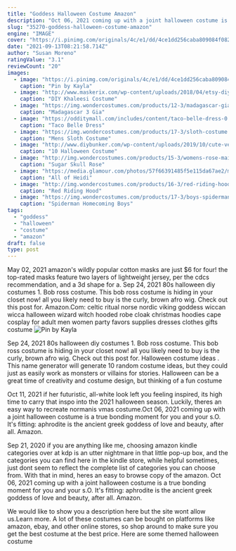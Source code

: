 ```yaml
---
title: "Goddess Halloween Costume Amazon"
description: "Oct 06, 2021 coming up with a joint halloween costume is a true bonding moment for you and your s.O.  It's fitting: aphrodite is the ancient greek goddess of love and beauty, after all. Amazon."
slug: "35270-goddess-halloween-costume-amazon"
engine: "IMAGE"
cover: "https://i.pinimg.com/originals/4c/e1/dd/4ce1dd256caba809084f082b80ca4b2d.jpg"
date: "2021-09-13T08:21:58.714Z"
author: "Susan Moreno"
ratingValue: "3.1"
reviewCount: "20"
images:
  - image: "https://i.pinimg.com/originals/4c/e1/dd/4ce1dd256caba809084f082b80ca4b2d.jpg"
    caption: "Pin by Kayla"
  - image: "http://www.maskerix.com/wp-content/uploads/2018/04/etsy-diy-daenerys-targaryen-game-of-thrones-halloween-costume-idea.jpg"
    caption: "DIY Khaleesi Costume"
  - image: "https://img.wondercostumes.com/products/12-3/madagascar-gia-leopard-kids-costume.jpg"
    caption: "Madagascar 3 Gia"
  - image: "https://odditymall.com/includes/content/taco-belle-dress-0.jpg"
    caption: "Taco Belle Dress"
  - image: "https://img.wondercostumes.com/products/17-3/sloth-costume.jpg"
    caption: "Mens Sloth Costume"
  - image: "http://www.diybunker.com/wp-content/uploads/2019/10/cute-velma-costume-684x1024.jpg"
    caption: "10 Halloween Costume"
  - image: "http://img.wondercostumes.com/products/15-3/womens-rose-maiden-costume.jpg"
    caption: "Sugar Skull Rose"
  - image: "https://media.glamour.com/photos/57f66391485f5e115da67ae2/master/w_1600/heidi-klum-2003.jpg"
    caption: "All of Heidi"
  - image: "http://img.wondercostumes.com/products/16-3/red-riding-hood-women-costume-deluxe.jpg"
    caption: "Red Riding Hood"
  - image: "https://img.wondercostumes.com/products/17-3/boys-spiderman-homecoming-costume.jpg"
    caption: "Spiderman Homecoming Boys"
tags:
  - "goddess"
  - "halloween"
  - "costume"
  - "amazon"
draft: false
type: post
---
```


May 02, 2021 amazon's wildly popular cotton masks are just $6  for four! the top-rated masks feature two layers of lightweight jersey, per the cdcs recommendation, and a 3d shape for a. Sep 24, 2021 80s halloween diy costumes 1. Bob ross costume. This bob ross costume is hiding in your closet now! all you likely need to buy is the curly, brown afro wig. Check out this post for. Amazon.Com: celtic ritual norse nordic viking goddess wiccan wicca halloween wizard witch hooded robe cloak christmas hoodies cape cosplay for adult men women party favors supplies dresses clothes gifts costume
![Pin by Kayla](https://i.pinimg.com/originals/4c/e1/dd/4ce1dd256caba809084f082b80ca4b2d.jpg "Pin by Kayla")

Sep 24, 2021 80s halloween diy costumes 1. Bob ross costume. This bob ross costume is hiding in your closet now! all you likely need to buy is the curly, brown afro wig. Check out this post for. Halloween costume ideas . This name generator will generate 10 random costume ideas, but they could just as easily work as monsters or villains for stories. Halloween can be a great time of creativity and costume design, but thinking of a fun costume
<!--inArticleAds-->

<!--galleryOne-->

Oct 11, 2021 if her futuristic, all-white look left you feeling inspired, its high time to carry that inspo into the 2021 halloween season. Luckily, theres an easy way to recreate normanis vmas costume.Oct 06, 2021 coming up with a joint halloween costume is a true bonding moment for you and your s.O.  It's fitting: aphrodite is the ancient greek goddess of love and beauty, after all. Amazon.
<!--inArticleAds-->

<!--galleryTwo-->

Sep 21, 2020 if you are anything like me, choosing amazon kindle categories over at kdp is an utter nightmare in that little pop-up box, and the categories you can find here in the kindle store, while helpful sometimes, just dont seem to reflect the complete list of categories you can choose from. With that in mind, heres an easy to browse copy of the amazon. Oct 06, 2021 coming up with a joint halloween costume is a true bonding moment for you and your s.O.  It's fitting: aphrodite is the ancient greek goddess of love and beauty, after all. Amazon.
<!--galleryThree-->

We would like to show you a description here but the site wont allow us.Learn more. A lot of these costumes can be bought on platforms like amazon, ebay, and other online stores, so shop around to make sure you get the best costume at the best price. Here are some themed halloween costume